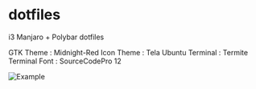 # dotfiles
i3 Manjaro + Polybar dotfiles

GTK Theme : Midnight-Red
Icon Theme : Tela Ubuntu
Terminal : Termite
Terminal Font : SourceCodePro 12

![Example](https://i.imgur.com/FjTb2Zf.png)
